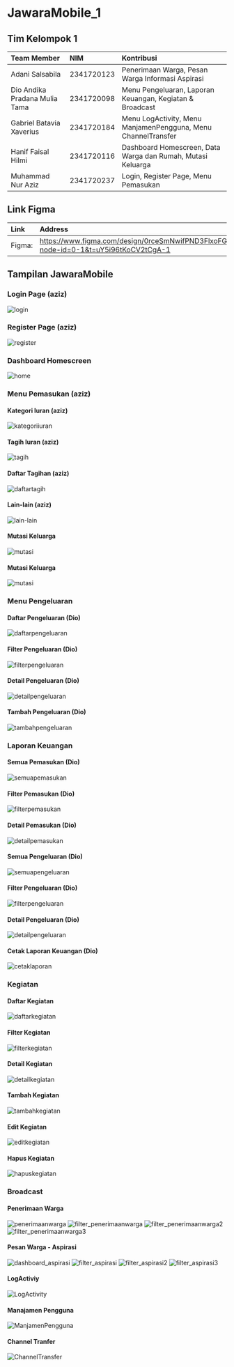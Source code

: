 # JawaraMobile_1

## Tim Kelompok 1

| Team Member                   | NIM        | Kontribusi                                                    |
| :---------------------------- | :--------- | :------------------------------------------------------------ |
| Adani Salsabila               | 2341720123 | Penerimaan Warga, Pesan Warga Informasi Aspirasi              |
| Dio Andika Pradana Mulia Tama | 2341720098 | Menu Pengeluaran, Laporan Keuangan, Kegiatan & Broadcast      |
| Gabriel Batavia Xaverius      | 2341720184 | Menu LogActivity, Menu ManjamenPengguna, Menu ChannelTransfer |
| Hanif Faisal Hilmi            | 2341720116 | Dashboard Homescreen, Data Warga dan Rumah, Mutasi Keluarga   |
| Muhammad Nur Aziz             | 2341720237 | Login, Register Page, Menu Pemasukan                          |

## Link Figma

| Link   | Address                                                                                       |
| :----- | :-------------------------------------------------------------------------------------------- |
| Figma: | https://www.figma.com/design/0rceSmNwifPND3FlxoFGlB/JawaraUI?node-id=0-1&t=uY5i96tKoCV2tCgA-1 |

## Tampilan JawaraMobile

### Login Page (aziz)

![login](./assets/screenshot/login.gif)

### Register Page (aziz)

![register](./assets/screenshot/register.gif)

### Dashboard Homescreen

![home](./assets/screenshot/home.gif)

### Menu Pemasukan (aziz)

#### Kategori Iuran (aziz)

![kategoriiuran](./assets/screenshot/kategori_iuran.gif)

#### Tagih Iuran (aziz)

![tagih](./assets/screenshot/tagihan_iuran.gif)

#### Daftar Tagihan (aziz)

![daftartagih](./assets/screenshot/daftar_tagihan.gif)

#### Lain-lain (aziz)

![lain-lain](./assets/screenshot/lain_lain.gif)

#### Mutasi Keluarga

![mutasi](./assets/screenshot/mutasi_page.gif)

#### Mutasi Keluarga

![mutasi](./assets/screenshot/dataWargaRumah_page.gif)

### Menu Pengeluaran

#### Daftar Pengeluaran (Dio)

![daftarpengeluaran](./assets/screenshot/daftar_pengeluaran.gif)

#### Filter Pengeluaran (Dio)

![filterpengeluaran](./assets/screenshot/filter_pengeluaran.gif)

#### Detail Pengeluaran (Dio)

![detailpengeluaran](./assets/screenshot/detail_pengeluaran.gif)

#### Tambah Pengeluaran (Dio)

![tambahpengeluaran](./assets/screenshot/tambah_pengeluaran.gif)

### Laporan Keuangan

#### Semua Pemasukan (Dio)

![semuapemasukan](./assets/screenshot/semua_pemasukan.gif)

#### Filter Pemasukan (Dio)

![filterpemasukan](./assets/screenshot/filter_pemasukan_all.gif)

#### Detail Pemasukan (Dio)

![detailpemasukan](./assets/screenshot/detail_pemasukan.gif)

#### Semua Pengeluaran (Dio)

![semuapengeluaran](./assets/screenshot/semua_pengeluaran.gif)

#### Filter Pengeluaran (Dio)

![filterpengeluaran](./assets/screenshot/filter_pengeluaran_all.gif)

#### Detail Pengeluaran (Dio)

![detailpengeluaran](./assets/screenshot/detail_pengeluaran_all.gif)

#### Cetak Laporan Keuangan (Dio)

![cetaklaporan](./assets/screenshot/cetak_laporan.gif)

### Kegiatan

#### Daftar Kegiatan

![daftarkegiatan](./assets/screenshot/daftar_kegiatan.gif)

#### Filter Kegiatan

![filterkegiatan](./assets/screenshot/filter_kegiatan.gif)

#### Detail Kegiatan

![detailkegiatan](./assets/screenshot/detail_kegiatan.png)

#### Tambah Kegiatan

![tambahkegiatan](./assets/screenshot/tambah_kegiatan.gif)

#### Edit Kegiatan

![editkegiatan](./assets/screenshot/edit_kegiatan.gif)

#### Hapus Kegiatan

![hapuskegiatan](./assets/screenshot/hapus_kegiatan.gif)

### Broadcast

#### Penerimaan Warga

![penerimaanwarga](./assets/screenshot/penerimaanwarga.png)
![filter_penerimaanwarga](./assets/screenshot/filter_penerimaanwarga.png)
![filter_penerimaanwarga2](./assets/screenshot/filter_penerimaanwarga2.png)
![filter_penerimaanwarga3](./assets/screenshot/filter_penerimaanwarga3.png)

#### Pesan Warga - Aspirasi

![dashboard_aspirasi](./assets/screenshot/dashboard_aspirasi.png)
![filter_aspirasi](./assets/screenshot/filter_aspirasi.png)
![filter_aspirasi2](./assets/screenshot/filter_aspirasi2.png)
![filter_aspirasi3](./assets/screenshot/filter_aspirasi3.png)

#### LogActiviy

![LogActivity](./assets/screenshot/logactivity.gif)

#### Manajamen Pengguna

![ManjamenPengguna](./assets/screenshot/manajemenpengguna.gif)

#### Channel Tranfer

![ChannelTransfer](./assets/screenshot/channeltransfer.gif)
